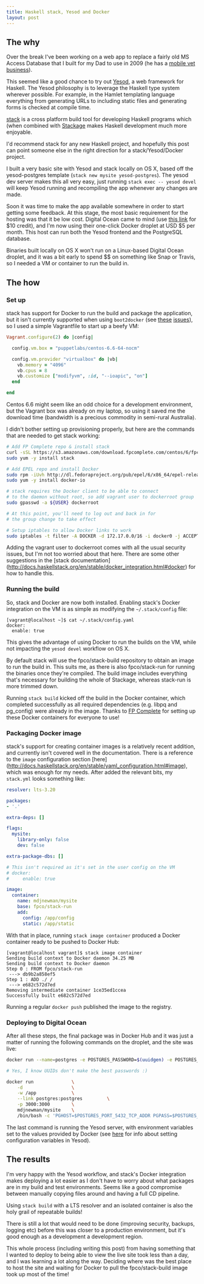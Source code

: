 ```yaml
---
title: Haskell stack, Yesod and Docker
layout: post
---
```


## The why

Over the break I've been working on a web app to replace a fairly old MS Access
Database that I built for my Dad to use in 2009 (he has a [mobile vet
business](https://www.facebook.com/Ross-Newman-Mobile-Vet-1461582037471594/)).

This seemed like a good chance to try out
[Yesod](http://www.yesodweb.com/), a web framework for Haskell. The Yesod
philosophy is to leverage the Haskell type system wherever possible. For
example, in the Hamlet templating language everything from generating URLs to
including static files and generating forms is checked at compile time.

[stack](http://haskellstack.org) is a cross platform build tool for developing
Haskell programs which (when combined with
[Stackage](https://www.stackage.org/) makes Haskell development much more
enjoyable.

I'd recommend stack for any new Haskell project, and hopefully this post can
point someone else in the right direction for a stack/Yesod/Docker project.

I built a very basic site with Yesod and stack locally on OS X, based off the
yesod-postgres template (`stack new mysite yesod-postgres`). The yesod dev
server makes this all very easy, just running `stack exec -- yesod devel` will
keep Yesod running and recompiling the app whenever any changes are made.

Soon it was time to make the app available somewhere in order to start
getting some feedback. At this stage, the most basic requirement for the
hosting was that it be low cost. Digital Ocean came to mind (use [this
link](https://www.digitalocean.com/?refcode=c55b676d3a2e) for $10 credit), and
I'm now using their one-click Docker droplet at USD $5 per month. This host can
run both the Yesod frontend and the PostgreSQL database.

Binaries built locally on OS X won't run on a Linux-based Digital Ocean droplet,
and it was a bit early to spend $$ on something like Snap or Travis, so I needed
a VM or container to run the build in.

## The how

### Set up

stack has support for Docker to run the build and package the application, but
it isn't currently supported when using `boot2docker` (see
[these](https://github.com/commercialhaskell/stack/issues/194)
[issues](https://github.com/commercialhaskell/stack/issues/488)), so I used a
simple Vagrantfile to start up a beefy VM:

```ruby
Vagrant.configure(2) do |config|

  config.vm.box = "puppetlabs/centos-6.6-64-nocm"

  config.vm.provider "virtualbox" do |vb|
    vb.memory = "4096"
    vb.cpus = 8
    vb.customize ["modifyvm", :id, "--ioapic", "on"]
  end

end
```

Centos 6.6 might seem like an odd choice for a development environment, but the
Vagrant box was already on my laptop, so using it saved me the download time
(bandwidth is a precious commodity in semi-rural Australia).


I didn't bother setting up provisioning properly, but here are the commands
that are needed to get stack working:

```bash
# Add FP Complete repo & install stack
curl -sSL https://s3.amazonaws.com/download.fpcomplete.com/centos/6/fpco.repo | sudo tee /etc/yum.repos.d/fpco.repo
sudo yum -y install stack

# Add EPEL repo and install Docker
sudo rpm -iUvh http://dl.fedoraproject.org/pub/epel/6/x86_64/epel-release-6-8.noarch.rpm
sudo yum -y install docker-io

# stack requires the Docker client to be able to connect
# to the daemon without root, so add vagrant user to dockerroot group
sudo gpasswd -a ${USER} dockerroot

# At this point, you'll need to log out and back in for
# the group change to take effect

# Setup iptables to allow Docker links to work
sudo iptables -t filter -A DOCKER -d 172.17.0.0/16 -i docker0 -j ACCEPT
```

Adding the vagrant user to dockerroot comes with all the usual security issues,
but I'm not too worried about that here. There are some other suggestions in
the [stack documentation]
(http://docs.haskellstack.org/en/stable/docker_integration.html#docker) for how
to handle this.

### Running the build

So, stack and Docker are now both installed. Enabling stack's Docker
integration on the VM is as simple as modifying the `~/.stack/config` file:

```
[vagrant@localhost ~]$ cat ~/.stack/config.yaml
docker:
  enable: true
```

This gives the advantage of using Docker to run the builds on the VM, while not impacting
the `yesod devel` workflow on OS X.

By default stack will use the fpco/stack-build repository to obtain an image to
run the build in. This suits me, as there is also fpco/stack-run for running the
binaries once they're compiled. The build image includes everything that's necessary
for building the whole of Stackage, whereas stack-run is more trimmed down.

Running `stack build` kicked off the build in the Docker container, which
completed successfully as all required dependencies (e.g. libpq and pg_config)
were already in the image. Thanks to [FP Complete](https://www.fpcomplete.com/)
for setting up these Docker containers for everyone to use!

### Packaging Docker image

stack's support for creating container images is a relatively recent addition,
and currently isn't covered well in the documentation. There is a reference to the
`image` configuration section [here]
(http://docs.haskellstack.org/en/stable/yaml_configuration.html#image), which
was enough for my needs. After added the relevant bits, my `stack.yml` looks
something like:

```yaml
resolver: lts-3.20

packages:
- '.'

extra-deps: []

flags:
  mysite:
    library-only: false
    dev: false

extra-package-dbs: []

# This isn't required as it's set in the user config on the VM
# docker:
#     enable: true

image:
  container:
    name: mdjnewman/mysite
    base: fpco/stack-run
    add:
      config: /app/config
      static: /app/static
```

With that in place, running `stack image container` produced a Docker container
ready to be pushed to Docker Hub:

```
[vagrant@localhost vagrant]$ stack image container
Sending build context to Docker daemon 34.25 MB
Sending build context to Docker daemon
Step 0 : FROM fpco/stack-run
 ---> db9b2a858ef5
Step 1 : ADD ./ /
 ---> e682c572d7ed
Removing intermediate container 1ce35ed1ccea
Successfully built e682c572d7ed
```

Running a regular `docker push` published the image to the registry.

### Deploying to Digital Ocean

After all these steps, the final package was in Docker Hub and it was just a
matter of running the following commands on the droplet, and the site was live:

```bash
docker run --name=postgres -e POSTGRES_PASSWORD=$(uuidgen) -e POSTGRES_USER=postgres -d postgres:9.3

# Yes, I know UUIDs don't make the best passwords :)

docker run              \
    -d                  \
    -w /app             \
    --link postgres:postgres         \
    -p 3000:3000        \
    mdjnewman/mysite    \
    /bin/bash -c 'PGHOST=$POSTGRES_PORT_5432_TCP_ADDR PGPASS=$POSTGRES_ENV_POSTGRES_PASSWORD /usr/local/bin/mysite'
```


The last command is running the Yesod server, with environment variables set to
the values provided by Docker (see
[here](https://github.com/yesodweb/yesod/wiki/Configuration#overriding-configuration-values-with-environment-variables) for info about setting configuration variables in Yesod).

## The results

I'm very happy with the Yesod workflow, and stack's Docker integration makes
deploying a lot easier as I don't have to worry about what packages are in my
build and test environments. Seems like a good compromise between manually
copying files around and having a full CD pipeline.

Using `stack build` with a LTS resolver and an isolated container is also the
holy grail of repeatable builds!

There is still a lot that would need to be done (improving security, backups,
logging etc) before this was closer to a production environment, but it's good
enough as a development a development region.

This whole process (including writing this post) from having something that I
wanted to deploy to being able to view the live site took less than a day,
and I was learning a lot along the way. Deciding where was the best place to
host the site and waiting for Docker to pull the fpco/stack-build image took up
most of the time!
